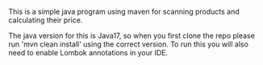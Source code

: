 This is a simple java program using maven for scanning products and calculating their price. 

The java version for this is Java17, so when you first clone the repo please run 'mvn clean install' using the correct version. 
To run this you will also need to enable Lombok annotations in your IDE.
